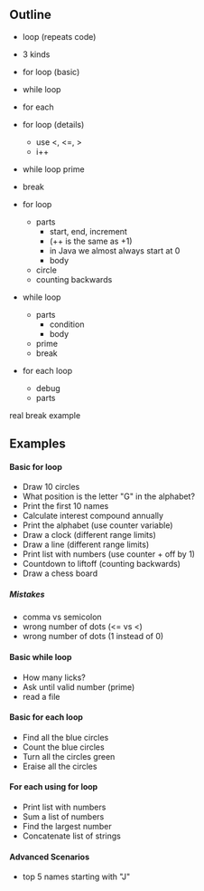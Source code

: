 ## Outline
- loop (repeats code)
- 3 kinds
- for loop (basic)
- while loop
- for each
- for loop (details)
  - use <, <=, >
  - i++
- while loop prime
- break


- for loop
  - parts
    - start, end, increment
    - (++ is the same as +1)
    - in Java we almost always start at 0
    - body
  - circle
  - counting backwards
- while loop
  - parts
    - condition
    - body
  - prime
  - break
- for each loop
  - debug
  - parts


real break example

## Examples
#### Basic for loop
* Draw 10 circles
* What position is the letter "G" in the alphabet?
* Print the first 10 names
* Calculate interest compound annually
* Print the alphabet (use counter variable)
* Draw a clock (different range limits)
* Draw a line (different range limits)
* Print list with numbers (use counter + off by 1)
* Countdown to liftoff (counting backwards)
* Draw a chess board

##### Mistakes
* comma vs semicolon
* wrong number of dots (<= vs <)
* wrong number of dots (1 instead of 0)

#### Basic while loop
* How many licks?
* Ask until valid number (prime)
* read a file

#### Basic for each loop
* Find all the blue circles
* Count the blue circles
* Turn all the circles green
* Eraise all the circles

#### For each using for loop
* Print list with numbers
* Sum a list of numbers
* Find the largest number
* Concatenate list of strings

#### Advanced Scenarios
* top 5 names starting with "J"
